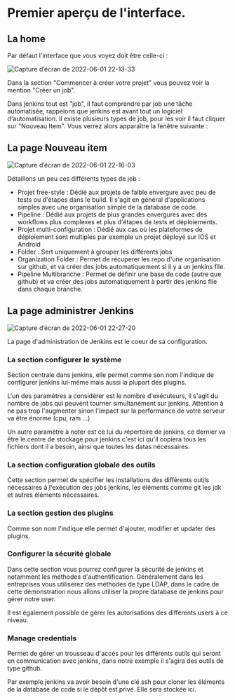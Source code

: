 # Premier aperçu de l'interface. 

## La home

Par défaut l'interface que vous voyez doit être celle-ci : 

![Capture d’écran de 2022-06-01 22-13-33](https://user-images.githubusercontent.com/98811386/171493252-5ffeb4fb-0bc3-4588-a437-b9426a50285c.png)

Dans la section "Commencer à créer votre projet" vous pouvez voir la mention "Créer un job". 

Dans jenkins tout est "job", il faut comprendre par job une tâche automatisée, rappelons que jenkins est avant tout un logiciel d'automatisation. Il existe plusieurs types de job, pour les voir il faut cliquer sur "Nouveau Item". Vous verrez alors apparaître la fenêtre suivante : 

## La page Nouveau item

![Capture d’écran de 2022-06-01 22-16-03](https://user-images.githubusercontent.com/98811386/171493611-1ee0cf2b-7954-4d20-8f5a-9a13b626db26.png)

Détaillons un peu ces différents types de job :

* Projet free-style : Dédié aux projets de faible envergure avec peu de tests ou d'étapes dans le build. Il s'agit en général d'applications simples avec une organisation simple de la database de code. 
* Pipeline : Dédié aux projets de plus grandes envergures avec des workflows plus complexes et plus d'étapes de tests et déploiements. 
* Projet multi-configuration : Dédié aux cas où les plateformes de déploiement sont multiples par exemple un projet déployé sur IOS et Android
* Folder : Sert uniquement à grouper les différents jobs
* Organization Folder : Permet de récuperer les repo d'une organisation sur github, et va créer des jobs automatiquement si il y a un jenkins file. 
* Pipeline Multibranche : Permet de définir une base de code (autre que github) et va créer des jobs automatiquement à partir des jenkins file dans chaque branche. 

## La page administrer Jenkins

![Capture d’écran de 2022-06-01 22-27-20](https://user-images.githubusercontent.com/98811386/171495667-7c08b5fa-ec5c-4a9a-bb9d-dfed090499dd.png)

La page d'administration de Jenkins est le coeur de sa configuration. 

### La section configurer le système 

Section centrale dans jenkins, elle permet comme son nom l'indique de configurer jenkins lui-même mais aussi la plupart des plugins. 

L'un des paramètres a considérer est le nombre d'exécuteurs, il s'agit du nombre de jobs qui peuvent tourner simultanément sur jenkins. Attention à ne pas trop l'augmenter sinon l'impact sur la performance de votre serveur va être énorme (cpu, ram ...)

Un autre paramètre à noter est ce lui du répertoire de jenkins, ce dernier va être le centre de stockage pour jenkins c'est ici qu'il copiera tous les fichiers dont il a besoin, ainsi que toutes les datas nécessaires. 

### La section configuration globale des outils

Cette section permet de spécifier les installations des différents outils nécessaires à l'exécution des jobs jenkins, les éléments comme git les jdk et autres éléments nécessaires. 

### La section gestion des plugins

Comme son nom l'indique elle permet d'ajouter, modifier et updater des plugins. 

### Configurer la sécurité globale 

Dans cette section vous pourrez configurer la sécurité de jenkins et notamment les méthodes d'authentification. Généralement dans les entreprises vous utiliserez des méthodes de type LDAP, dans le cadre de cette démonstration nous allons utiliser la propre database de jenkins pour gérer notre user. 

Il est également possible de gérer les autorisations des différents users à ce niveau. 

### Manage credentials

Permet de gérer un trousseau d'accès pour les différents outils qui seront en communication avec jenkins, dans notre exemple il s'agira des outils de type github. 

Par exemple jenkins va avoir besoin d'une clé ssh pour cloner les éléments de la database de code si le dépôt est privé. Elle sera stockée ici. 
